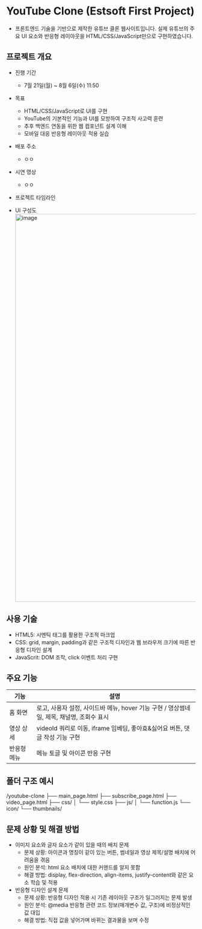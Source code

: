 # YouTube Clone (Estsoft First Project)
- 프론트엔드 기술을 기반으로 제작한 유튜브 클론 웹사이트입니다. 실제 유튜브의 주요 UI 요소와 반응형 레이아웃을 HTML/CSS/JavaScript만으로 구현하였습니다.

## 프로젝트 개요
- 진행 기간
  - 7월 21일(월) ~ 8월 6일(수) 11:50
- 목표
  - HTML/CSS/JavaScript로 UI를 구현
  - YouTube의 기본적인 기능과 UI를 모방하여 구조적 사고력 훈련
  - 추후 백엔드 연동을 위한 웹 컴포넌트 설계 이해
  - 모바일 대응 반응형 레이아웃 적용 실습
- 배포 주소
  - ㅇㅇ
- 시연 영상
  - ㅇㅇ
- 프로젝트 타임라인

- UI 구성도
  <img width="1927" height="1031" alt="image" src="https://github.com/user-attachments/assets/d441b8c3-050e-4285-9505-c4ff4d922776" />


## 사용 기술
- HTML5: 시멘틱 태그를 활용한 구조적 마크업
- CSS: grid, margin, padding과 같은 구조적 디자인과 웹 브라우저 크기에 따른 반응형 디자인 설계 
- JavaScrit: DOM 조작, click 이벤트 처리 구현

## 주요 기능
| 기능 | 설명 |
| --- | --- |
| 홈 화면 | 로고, 사용자 설정, 사이드바 메뉴, hover 기능 구현 / 영상썸네일, 제목, 채널명, 조회수 표시 |
| 영상 상세 | videoId 쿼리로 이동, iframe 임베딩, 좋아효&싫어요 버튼, 댓글 작성 기능 구현 |
| 반응형 메뉴 | 메뉴 토글 및 아이콘 반응 구현 |

## 폴더 구조 예시
/youtube-clone
├── main_page.html
├── subscribe_page.html
├── video_page.html
├── css/
│ └── style.css
├── js/
│ └── function.js
└── icon/
└── thumbnails/

## 문제 상황 및 해결 방법
- 이미지 요소와 글자 요소가 같이 있을 때의 배치 문제
  - 문제 상황: 아이콘과 명칭이 같이 있는 버튼, 썸네일과 영상 제목/설명 배치에 어려움을 겪음
  - 원인 분석: html 요소 배치에 대한 커맨드를 알지 못함
  - 해결 방법: display, flex-direction, align-items, justify-content와 같은 요소 학습 및 적용
- 반응형 디자인 설계 문제
  - 문제 상황: 반응형 디자인 적용 시 기존 레이아웃 구조가 일그러지는 문제 발생
  - 원인 분석: @media 반응형 관련 코드 정보(매개변수 값, 구조)에 비정상적인 값 대입
  - 해결 방법: 직접 값을 넣어가며 바뀌는 결과물을 보며 수정
